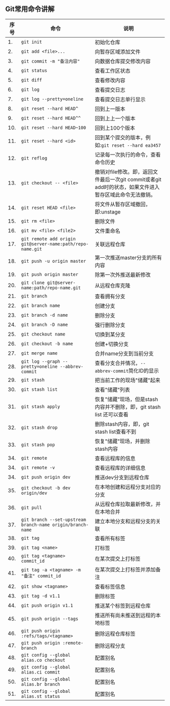 ## Git常用命令讲解  
序号      | 命令													   | 说明
----------|------------------------------------------------------------|-------------------------------------------------------------
1.        | `git init`	                                               | 初始化仓库
2.	      | `git add <file>...`                                        | 向暂存区域添加文件
3. 	      | `git commit -m "备注内容"`                                 | 向数据仓库提交修改内容
4. 	      | `git status`	                                           | 查看工作区状态
5. 	      | `git diff`                                                 | 查看修改内容
6. 	      | `git log`	                                               | 查看提交日志
7. 	      | `git log --pretty=oneline`                                 | 查看提交日志单行显示
8. 	      | `git reset --hard HEAD^`	                               | 回到上一版本
9. 	      | `git reset --hard HEAD^^`	                               | 回到上上一个版本
10.	      | `git reset --hard HEAD~100`                                | 回到上100个版本
11.	      | `git reset --hard <id>`                                    | 回到某个提交的版本，例如:`git reset --hard ea3457`
12.	      | `git reflog`                                               | 记录每一次执行的命令，查看命令历史 
13.	      | `git checkout -- <file>`                                   | 撤销对file修改。即，返回文件最后一次git commit或者git add时的状态，如果文件进入暂存区域此命令无法撤销。
14.       | `git reset HEAD <file>`                                    | 将文件从暂存区域撤回，即:unstage 
15.       | `git rm <file>`                                            | 删除文件
16.       | `git mv <file> <file2>`                                    | 文件重命名
17.       | `git remote add origin git@server-name:path/repo-name.git` | 关联远程仓库	
18.       | `git push -u origin master`		                           | 第一次推送master分支的所有内容       
19.       | `git push origin master`		                           | 除第一次外推送最新修改
20.       | `git clone git@server-name:path/repo-name.git`	           | 从远程仓库克隆
21.       | `git branch`	                                           | 查看拥有分支
22.       | `git branch name`	                                       | 创建分支
23.       | `git branch -d name`	                                   | 删除分支
24.       | `git branch -D name`	                                   | 强行删除分支
25.	      | `git checkout name`                                        | 切换到某分支
26.	      | `git checkout -b name`                                     | 创建+切换分支
27.	      | `git merge name`	                                       | 合并name分支到当前分支
28.	      | `git log --graph --pretty=oneline --abbrev-commit`         | 查看分支合并情况，`--abbrev-commit`简化ID的显示   
29.	      | `git stash`	                                               | 把当前工作的现场"储藏"起来     
30.	      | `git stash list`	                                       | 查看"储藏"列表
31.	      | `git stash apply`                                          | 恢复"储藏"现场，但是stash内容并不删除，即，git stash list 还可以查看    
32.	      | `git stash drop`	                                       | 删除stash内容，即，git stash list查看不到     
33.	      | `git stash pop`	                                           | 恢复"储藏"现场，并删除stash内容
34.	      | `git remote`	                                           | 查看远程库的信息
34.	      | `git remote -v`	                                           | 查看远程库的详细信息
34.	      | `git push origin dev`	                                   | 推送dev分支到远程仓库
35.	      | `git checkout -b dev origin/dev`                           | 在本地创建和远程分支对应的分支     	
36.	      | `git pull`	                                               | 从远程仓库拉取最新修改，并在本地合并
37.	      | `git branch --set-upstream branch-name origin/branch-name` | 建立本地分支和远程分支的关联          
38.	      | `git tag`                                                  | 查看所有标签
39.	      | `git tag <name>`                                           | 打标签
40.	      | `git tag <tagname> commit_id`                              | 在某次提交上打标签 
41.	      | `git tag -a <tagname> -m "备注" commit_id`                 | 在某次提交上打标签并添加备注  
42.	      | `git show <tagname>`                                       | 查看标签信息
43.	      | `git tag -d v1.1`                                          | 删除标签
44.	      | `git push origin v1.1`                                     | 推送某个标签到远程仓库
45.	      | `git push origin --tags`                                   | 推送所有尚未推送到远程的本地标签      
46.	      | `git push origin :refs/tags/<tagname>`                     | 删除远程仓库标签
47.	      | `git push origin :remote-branch`                           | 删除远程分支
48.	      | `git config --global alias.co checkout`                    | 配置别名
49.	      | `git config --global alias.ci commit`                      | 配置别名
50.	      | `git config --global alias.br branch`                      | 配置别名
51.	      | `git config --global alias.st status`                      | 配置别名


